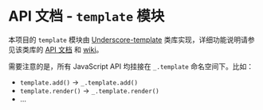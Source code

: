 # API 文档 - `template` 模块

本项目的 `template` 模块由 [Underscore-template](https://github.com/cssmagic/underscore-template) 类库实现，详细功能说明请参见该类库的 [API 文档](https://github.com/cssmagic/underscore-template/issues/5) 和 [wiki](https://github.com/cssmagic/underscore-template/wiki)。

需要注意的是，所有 JavaScript API 均挂接在 `_.template` 命名空间下。比如：

* `template.add()` → `_.template.add()`
* `template.render()` → `_.template.render()`
* ...
